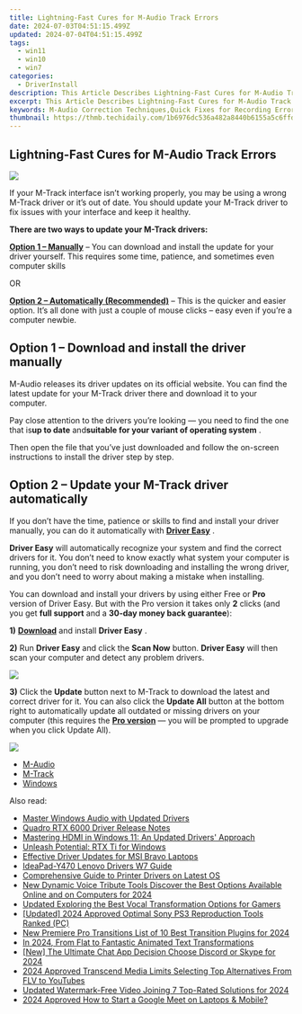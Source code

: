 ```yaml
---
title: Lightning-Fast Cures for M-Audio Track Errors
date: 2024-07-03T04:51:15.499Z
updated: 2024-07-04T04:51:15.499Z
tags:
  - win11
  - win10
  - win7
categories:
  - DriverInstall
description: This Article Describes Lightning-Fast Cures for M-Audio Track Errors
excerpt: This Article Describes Lightning-Fast Cures for M-Audio Track Errors
keywords: M-Audio Correction Techniques,Quick Fixes for Recording Errors,Fixing Audio Track Glitches Instantly,Professional Recording Error Solutions,Error Handling in Music Production,M-Audio Product Error Troubleshooting,Rapid Audio Recording Corrections
thumbnail: https://thmb.techidaily.com/1b6976dc536a482a8440b6155a5c6ffdb602672c280e778006363b18d82c63d3.jpg
---
```


## Lightning-Fast Cures for M-Audio Track Errors

![](https://images.drivereasy.com/wp-content/uploads/2018/04/img_5ac1cf4423722-300x203.jpg)

 If your M-Track interface isn’t working properly, you may be using a wrong M-Track driver or it’s out of date. You should update your M-Track driver to fix issues with your interface and keep it healthy.

**There are two ways to update your M-Track drivers:**

[**Option 1 – Manually**](#op1) – You can download and install the update for your driver yourself. This requires some time, patience, and sometimes even computer skills

OR

**[Option 2 – Automatically (Recommended)](#op2)**  – This is the quicker and easier option. It’s all done with just a couple of mouse clicks – easy even if you’re a computer newbie.

##  Option 1 – Download and install the driver manually

 M-Audio releases its driver updates on its official website. You can find the latest update for your M-Track driver there and download it to your computer.

 Pay close attention to the drivers you’re looking — you need to find the one that is**up to date** and**suitable for your variant of operating system** .

 Then open the file that you’ve just downloaded and follow the on-screen instructions to install the driver step by step.

##  Option 2 – Update your M-Track driver automatically

 If you don’t have the time, patience or skills to find and install your driver manually, you can do it automatically with [**Driver Easy**](https://tools.techidaily.com/drivereasy/download/) .

**Driver Easy**  will automatically recognize your system and find the correct drivers for it. You don’t need to know exactly what system your computer is running, you don’t need to risk downloading and installing the wrong driver, and you don’t need to worry about making a mistake when installing.

 You can download and install your drivers by using either Free or **Pro**  version of Driver Easy. But with the Pro version it takes only **2**  clicks (and you get **full support** and a **30-day money back guarantee**):

**1)** [**Download**](https://tools.techidaily.com/drivereasy/download/) and install **Driver Easy** .

**2)** Run **Driver Easy** and click the **Scan Now** button. **Driver Easy**  will then scan your computer and detect any problem drivers.

![](https://images.drivereasy.com/wp-content/uploads/2018/03/img_5abddea556a6b.png)

**3)**  Click the **Update**  button next to M-Track to download the latest and correct driver for it. You can also click the **Update All**  button at the bottom right to automatically update all outdated or missing drivers on your computer (this requires the **[Pro version](https://tools.techidaily.com/drivereasy/download/)**  — you will be prompted to upgrade when you click Update All).

![](https://images.drivereasy.com/wp-content/uploads/2018/04/img_5ac1da6a9d2ed.jpg)

* [M-Audio](https://store.drivereasy.com/order/cart.php?PRODS=4731822&QTY=1&AFFILIATE=108875)
* [M-Track](https://store.drivereasy.com/order/cart.php?PRODS=4731822&QTY=1&AFFILIATE=108875)
* [Windows](https://tools.techidaily.com/drivereasy/download/)

<ins class="adsbygoogle"
     style="display:block"
     data-ad-format="autorelaxed"
     data-ad-client="ca-pub-7571918770474297"
     data-ad-slot="1223367746"></ins>



<ins class="adsbygoogle"
     style="display:block"
     data-ad-client="ca-pub-7571918770474297"
     data-ad-slot="8358498916"
     data-ad-format="auto"
     data-full-width-responsive="true"></ins>

<span class="atpl-alsoreadstyle">Also read:</span>
<div><ul>
<li><a href="https://driver-install.techidaily.com/master-windows-audio-with-updated-drivers/"><u>Master Windows Audio with Updated Drivers</u></a></li>
<li><a href="https://driver-install.techidaily.com/quadro-rtx-6000-driver-release-notes/"><u>Quadro RTX 6000 Driver Release Notes</u></a></li>
<li><a href="https://driver-install.techidaily.com/mastering-hdmi-in-windows-11-an-updated-drivers-approach/"><u>Mastering HDMI in Windows 11: An Updated Drivers' Approach</u></a></li>
<li><a href="https://driver-install.techidaily.com/unleash-potential-rtx-ti-for-windows/"><u>Unleash Potential: RTX Ti for Windows</u></a></li>
<li><a href="https://driver-install.techidaily.com/effective-driver-updates-for-msi-bravo-laptops/"><u>Effective Driver Updates for MSI Bravo Laptops</u></a></li>
<li><a href="https://driver-install.techidaily.com/ideapad-y470-lenovo-drivers-w7-guide/"><u>IdeaPad-Y470 Lenovo Drivers W7 Guide</u></a></li>
<li><a href="https://driver-install.techidaily.com/comprehensive-guide-to-printer-drivers-on-latest-os/"><u>Comprehensive Guide to Printer Drivers on Latest OS</u></a></li>
<li><a href="https://voice-adjusting.techidaily.com/new-dynamic-voice-tribute-tools-discover-the-best-options-available-online-and-on-computers-for-2024/"><u>New Dynamic Voice Tribute Tools Discover the Best Options Available Online and on Computers for 2024</u></a></li>
<li><a href="https://sound-tweaking.techidaily.com/updated-exploring-the-best-vocal-transformation-options-for-gamers/"><u>Updated Exploring the Best Vocal Transformation Options for Gamers</u></a></li>
<li><a href="https://video-capture.techidaily.com/updated-2024-approved-optimal-sony-ps3-reproduction-tools-ranked-pc/"><u>[Updated] 2024 Approved  Optimal Sony PS3 Reproduction Tools Ranked (PC)</u></a></li>
<li><a href="https://video-content-creator.techidaily.com/new-premiere-pro-transitions-list-of-10-best-transition-plugins-for-2024/"><u>New Premiere Pro Transitions List of 10 Best Transition Plugins for 2024</u></a></li>
<li><a href="https://youtube-help.techidaily.com/in-2024-from-flat-to-fantastic-animated-text-transformations/"><u>In 2024, From Flat to Fantastic  Animated Text Transformations</u></a></li>
<li><a href="https://discord-videos.techidaily.com/new-the-ultimate-chat-app-decision-choose-discord-or-skype-for-2024/"><u>[New] The Ultimate Chat App Decision  Choose Discord or Skype for 2024</u></a></li>
<li><a href="https://youtube-help.techidaily.com/2024-approved-transcend-media-limits-selecting-top-alternatives-from-flv-to-youtubes/"><u>2024 Approved  Transcend Media Limits  Selecting Top Alternatives From FLV to YouTubes</u></a></li>
<li><a href="https://video-creation-software.techidaily.com/updated-watermark-free-video-joining-7-top-rated-solutions-for-2024/"><u>Updated Watermark-Free Video Joining 7 Top-Rated Solutions for 2024</u></a></li>
<li><a href="https://screen-video-capture.techidaily.com/2024-approved-how-to-start-a-google-meet-on-laptops-and-mobile/"><u>2024 Approved  How to Start a Google Meet on Laptops & Mobile?</u></a></li>
</ul></div>
